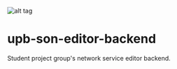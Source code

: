 ![alt tag](../upb-son-editor-backend.svg)

# upb-son-editor-backend
Student project group's network service editor backend.

